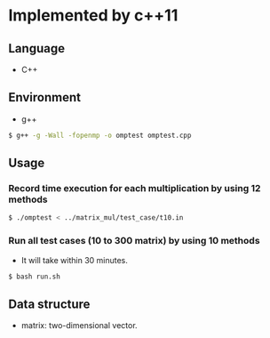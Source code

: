 # Implemented by c++11

## Language

+ C++

## Environment

+ g++
```sh
$ g++ -g -Wall -fopenmp -o omptest omptest.cpp
```

## Usage

### Record time execution for each multiplication by using 12 methods

```sh
$ ./omptest < ../matrix_mul/test_case/t10.in
```

### Run all test cases (10 to 300 matrix) by using 10 methods

+ It will take within 30 minutes.

```sh
$ bash run.sh
```

## Data structure

+ matrix: two-dimensional vector.
